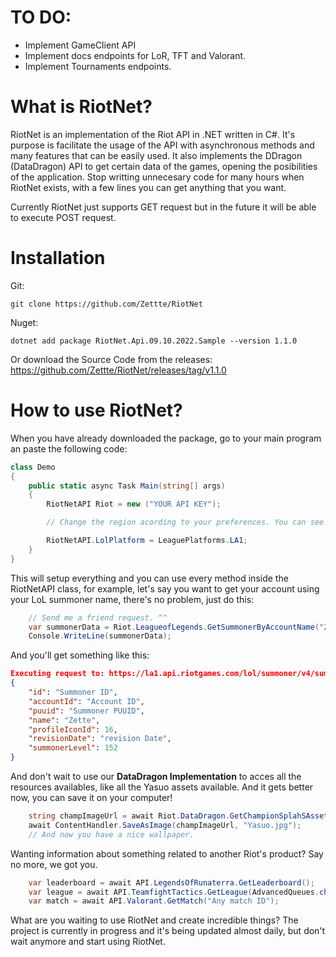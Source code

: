 # TO DO:

- Implement GameClient API
- Implement docs endpoints for LoR, TFT and Valorant.
- Implement Tournaments endpoints.

# What is RiotNet?
RiotNet is an implementation of the Riot API in .NET written in C#. It's purpose is facilitate the usage of the API with asynchronous methods and many features that can be easily used. It also implements the DDragon (DataDragon) API to get certain data of the games, opening the posibilities of the application. Stop writting unnecesary code for many hours when RiotNet exists, with a few lines you can get anything that you want.

Currently RiotNet just supports GET request but in the future it will be able to execute POST request.

# Installation

Git:

```
git clone https://github.com/Zettte/RiotNet
```
Nuget:
```
dotnet add package RiotNet.Api.09.10.2022.Sample --version 1.1.0
```
Or download the Source Code from the releases: https://github.com/Zettte/RiotNet/releases/tag/v1.1.0

# How to use RiotNet?

When you have already downloaded the package, go to your main program an paste the following code:

```cs
class Demo
{
    public static async Task Main(string[] args)
    {
        RiotNetAPI Riot = new ("YOUR API KEY");

        // Change the region acording to your preferences. You can see the default platforms and regions in the RiotNetAPI.cs file.

        RiotNetAPI.LolPlatform = LeaguePlatforms.LA1;
    }
}
```

This will setup everything and you can use every method inside the RiotNetAPI class, for example, let's say you want to get your account using your LoL summoner name, there's no problem, just do this:

```cs
    // Send me a friend request. ^^
    var summonerData = Riot.LeagueofLegends.GetSummonerByAccountName("Zette");
    Console.WriteLine(summonerData);
```

And you'll get something like this:

```json
Executing request to: https://la1.api.riotgames.com/lol/summoner/v4/summoners/by-name/Zette/
{
    "id": "Summoner ID",
    "accountId": "Account ID",
    "puuid": "Summoner PUUID",
    "name": "Zette",
    "profileIconId": 16,
    "revisionDate": "revision Date",
    "summonerLevel": 152
}
```
And don't wait to use our **DataDragon Implementation** to acces all the resources availables, like all the Yasuo assets available. And it gets better now, you can save it on your computer!

```cs
    string champImageUrl = await Riot.DataDragon.GetChampionSplahSAsset("Yasuo");
    await ContentHandler.SaveAsImage(champImageUrl, "Yasuo.jpg");
    // And now you have a nice wallpaper.
```
Wanting information about something related to another Riot's product? Say no more, we got you.

```cs
    var leaderboard = await API.LegendsOfRunaterra.GetLeaderboard();
    var league = await API.TeamfightTactics.GetLeague(AdvancedQueues.challengerleagues);
    var match = await API.Valorant.GetMatch("Any match ID");
```

What are you waiting to use RiotNet and create incredible things? The project is currently in progress and it's being updated almost daily, but don't wait anymore and start using RiotNet.

